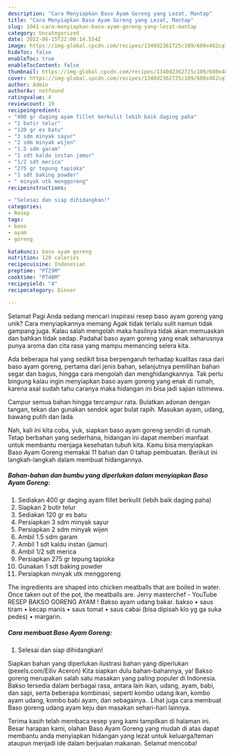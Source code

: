 ```yaml
---
description: "Cara Menyiapkan Baso Ayam Goreng yang Lezat, Mantap"
title: "Cara Menyiapkan Baso Ayam Goreng yang Lezat, Mantap"
slug: 1041-cara-menyiapkan-baso-ayam-goreng-yang-lezat-mantap
category: Uncategorized
date: 2022-06-15T22:00:14.554Z
image: https://img-global.cpcdn.com/recipes/1340d2362725c109/680x482cq70/baso-ayam-goreng-foto-resep-utama.jpg
hideToc: false
enableToc: true
enableTocContent: false
thumbnail: https://img-global.cpcdn.com/recipes/1340d2362725c109/680x482cq70/baso-ayam-goreng-foto-resep-utama.jpg
cover: https://img-global.cpcdn.com/recipes/1340d2362725c109/680x482cq70/baso-ayam-goreng-foto-resep-utama.jpg
author: Admin
authorAv: notfound
ratingvalue: 4
reviewcount: 19
recipeingredient:
- "400 gr daging ayam fillet berkulit lebih baik daging paha"
- "2 butir telur"
- "120 gr es batu"
- "3 sdm minyak sayur"
- "2 sdm minyak wijen"
- "1.5 sdm garam"
- "1 sdt kaldu instan jamur"
- "1/2 sdt merica"
- "275 gr tepung tapioka"
- "1 sdt baking powder"
- " minyak utk menggoreng"
recipeinstructions:

- "Selesai dan siap dihidangkan!"
categories:
- Resep
tags:
- baso
- ayam
- goreng

katakunci: baso ayam goreng 
nutrition: 129 calories
recipecuisine: Indonesian
preptime: "PT29M"
cooktime: "PT48M"
recipeyield: "4"
recipecategory: Dinner

---
```



Selamat Pagi Anda sedang mencari inspirasi resep baso ayam goreng yang unik? Cara menyiapkannya memang Agak tidak terlalu sulit namun tidak gampang juga. Kalau salah mengolah maka hasilnya tidak akan memuaskan dan bahkan tidak sedap. Padahal baso ayam goreng yang enak seharusnya punya aroma dan cita rasa yang mampu memancing selera kita.


Ada beberapa hal yang sedikit bisa berpengaruh terhadap kualitas rasa dari baso ayam goreng, pertama dari jenis bahan, selanjutnya pemilihan bahan segar dan bagus, hingga cara mengolah dan menghidangkannya. Tak perlu bingung kalau ingin menyiapkan baso ayam goreng yang enak di rumah, karena asal sudah tahu caranya maka hidangan ini bisa jadi sajian istimewa.

Campur semua bahan hingga tercampur rata. Bulatkan adonan dengan tangan, tekan dan gunakan sendok agar bulat rapih. Masukan ayam, udang, bawang putih dan lada.


Nah, kali ini kita coba, yuk, siapkan baso ayam goreng sendiri di rumah. Tetap berbahan yang sederhana, hidangan ini dapat memberi manfaat untuk membantu menjaga kesehatan tubuh kita. Kamu bisa menyiapkan Baso Ayam Goreng memakai 11 bahan dan 0 tahap pembuatan. Berikut ini langkah-langkah dalam membuat hidangannya.

<!--inarticleads1-->

##### Bahan-bahan dan bumbu yang diperlukan dalam menyiapkan Baso Ayam Goreng:

1. Sediakan 400 gr daging ayam fillet berkulit (lebih baik daging paha)
1. Siapkan 2 butir telur
1. Sediakan 120 gr es batu
1. Persiapkan 3 sdm minyak sayur
1. Persiapkan 2 sdm minyak wijen
1. Ambil 1.5 sdm garam
1. Ambil 1 sdt kaldu instan (jamur)
1. Ambil 1/2 sdt merica
1. Persiapkan 275 gr tepung tapioka
1. Gunakan 1 sdt baking powder
1. Persiapkan  minyak utk menggoreng


The ingredients are shaped into chicken meatballs that are boiled in water. Once taken out of the pot, the meatballs are. Jerry masterchef - YouTube RESEP BAKSO GORENG AYAM ! Bakso ayam udang bakar. bakso • saus tiram • kecap manis • saus tomat • saus cabai (bisa dipisah klo yg ga suka pedes) • margarin. 

<!--inarticleads2-->

##### Cara membuat Baso Ayam Goreng:


1. Selesai dan siap dihidangkan!

Siapkan bahan yang diperlukan ilustrasi bahan yang diperlukan (pexels.com/Eiliv Aceron) Kita siapkan dulu bahan-bahannya, ya! Bakso goreng merupakan salah satu masakan yang paling populer di Indonesia. Bakso tersedia dalam berbagai rasa, antara lain ikan, udang, ayam, babi, dan sapi, serta beberapa kombinasi, seperti kombo udang ikan, kombo ayam udang, kombo babi ayam, dan sebagainya.. Lihat juga cara membuat Baso goreng udang ayam keju dan masakan sehari-hari lainnya. 

Terima kasih telah membaca resep yang kami tampilkan di halaman ini. Besar harapan kami, olahan Baso Ayam Goreng yang mudah di atas dapat membantu anda menyiapkan hidangan yang lezat untuk keluarga/teman ataupun menjadi ide dalam berjualan makanan. Selamat mencoba!
